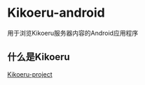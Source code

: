 # Kikoeru-android
用于浏览Kikoeru服务器内容的Android应用程序
## 什么是Kikoeru
[Kikoeru-project][1]



  [1]: https://github.com/kikoeru-project/kikoeru-express
